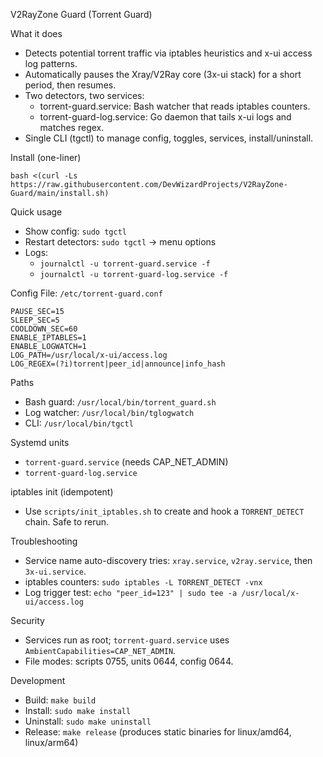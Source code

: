 V2RayZone Guard (Torrent Guard)

What it does
- Detects potential torrent traffic via iptables heuristics and x-ui access log patterns.
- Automatically pauses the Xray/V2Ray core (3x-ui stack) for a short period, then resumes.
- Two detectors, two services:
  - torrent-guard.service: Bash watcher that reads iptables counters.
  - torrent-guard-log.service: Go daemon that tails x-ui logs and matches regex.
- Single CLI (tgctl) to manage config, toggles, services, install/uninstall.

Install (one-liner)
```
bash <(curl -Ls https://raw.githubusercontent.com/DevWizardProjects/V2RayZone-Guard/main/install.sh)
```

Quick usage
- Show config: `sudo tgctl`
- Restart detectors: `sudo tgctl` → menu options
- Logs:
  - `journalctl -u torrent-guard.service -f`
  - `journalctl -u torrent-guard-log.service -f`

Config
File: `/etc/torrent-guard.conf`
```
PAUSE_SEC=15
SLEEP_SEC=5
COOLDOWN_SEC=60
ENABLE_IPTABLES=1
ENABLE_LOGWATCH=1
LOG_PATH=/usr/local/x-ui/access.log
LOG_REGEX=(?i)torrent|peer_id|announce|info_hash
```

Paths
- Bash guard: `/usr/local/bin/torrent_guard.sh`
- Log watcher: `/usr/local/bin/tglogwatch`
- CLI: `/usr/local/bin/tgctl`

Systemd units
- `torrent-guard.service` (needs CAP_NET_ADMIN)
- `torrent-guard-log.service`

iptables init (idempotent)
- Use `scripts/init_iptables.sh` to create and hook a `TORRENT_DETECT` chain. Safe to rerun.

Troubleshooting
- Service name auto-discovery tries: `xray.service`, `v2ray.service`, then `3x-ui.service`.
- iptables counters: `sudo iptables -L TORRENT_DETECT -vnx`
- Log trigger test: `echo "peer_id=123" | sudo tee -a /usr/local/x-ui/access.log`

Security
- Services run as root; `torrent-guard.service` uses `AmbientCapabilities=CAP_NET_ADMIN`.
- File modes: scripts 0755, units 0644, config 0644.

Development
- Build: `make build`
- Install: `sudo make install`
- Uninstall: `sudo make uninstall`
- Release: `make release` (produces static binaries for linux/amd64, linux/arm64)


